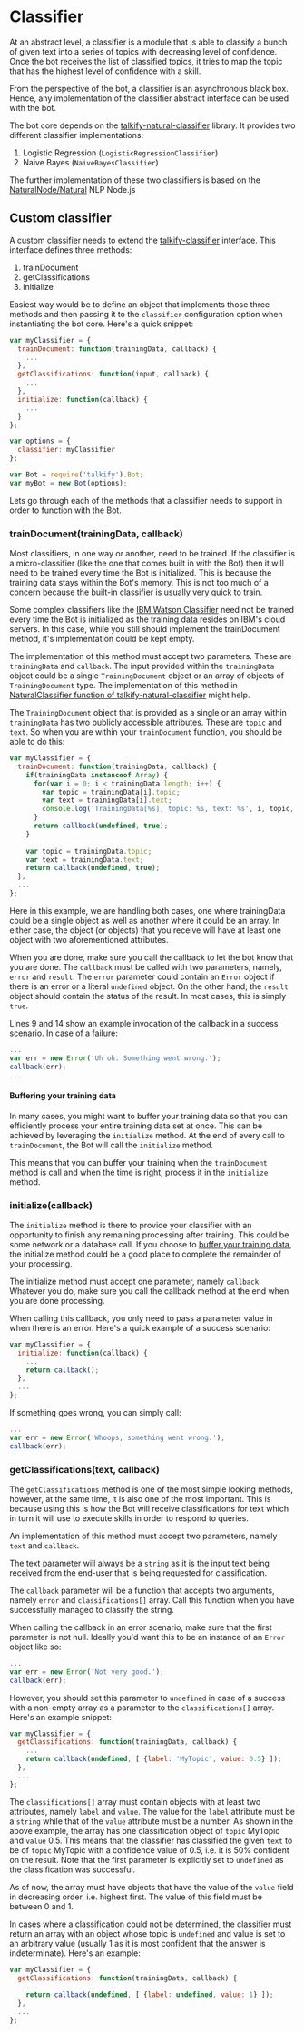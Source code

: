 # Classifier

At an abstract level, a classifier is a module that is able to classify a bunch of given text into a series of topics with decreasing level of confidence. Once the bot receives the list of classified topics, it tries to map the topic that has the highest level of confidence with a skill.

From the perspective of the bot, a classifier is an asynchronous black box. Hence, any implementation of the classifier abstract interface can be used with the bot.

The bot core depends on the [talkify-natural-classifier](https://github.com/manthanhd/talkify-natural-classifier) library. It provides two different classifier implementations:

1. Logistic Regression (`LogisticRegressionClassifier`)
2. Naive Bayes (`NaiveBayesClassifier`)

The further implementation of these two classifiers is based on the [NaturalNode/Natural](https://github.com/NaturalNode/natural) NLP Node.js 

## Custom classifier

A custom classifier needs to extend the [talkify-classifier](https://github.com/manthanhd/talkify-classifier) interface. This interface defines three methods:

1. trainDocument
2. getClassifications
3. initialize

Easiest way would be to define an object that implements those three methods and then passing it to the `classifier` configuration option when instantiating the bot core. Here's a quick snippet:

```javascript
var myClassifier = {
  trainDocument: function(trainingData, callback) {
    ...
  },
  getClassifications: function(input, callback) {
    ...
  },
  initialize: function(callback) {
    ...
  }
};

var options = {
  classifier: myClassifier
};

var Bot = require('talkify').Bot;
var myBot = new Bot(options);
```

Lets go through each of the methods that a classifier needs to support in order to function with the Bot.

### trainDocument(trainingData, callback)

Most classifiers, in one way or another, need to be trained. If the classifier is a micro-classifier (like the one that comes built in with the Bot) then it will need to be trained every time the Bot is initialized. This is because the training data stays within the Bot's memory. This is not too much of a concern because the built-in classifier is usually very quick to train. 

Some complex classifiers like the [IBM Watson Classifier](https://github.com/manthanhd/talkify-watson-classifier) need not be trained every time the Bot is initialized as the training data resides on IBM's cloud servers. In this case, while you still should implement the trainDocument method, it's implementation could be kept empty.

The implementation of this method must accept two parameters. These are `trainingData` and `callback`. The input provided within the `trainingData` object could be a single `TrainingDocument` object or an array of objects of `TrainingDocument` type. The implementation of this method in [NaturalClassifier function of talkify-natural-classifier](https://github.com/manthanhd/talkify-natural-classifier/blob/master/lib/NaturalClassifier.js) might help.

The `TrainingDocument` object that is provided as a single or an array within `trainingData` has two publicly accessible attributes. These are `topic` and `text`. So when you are within your `trainDocument` function, you should be able to do this:

```javascript
var myClassifier = {
  trainDocument: function(trainingData, callback) {
    if(trainingData instanceof Array) {
      for(var i = 0; i < trainingData.length; i++) {
        var topic = trainingData[i].topic;
        var text = trainingData[i].text;
        console.log('TrainingData[%s], topic: %s, text: %s', i, topic, text);
      }
      return callback(undefined, true);
    }
    
    var topic = trainingData.topic;
    var text = trainingData.text;
    return callback(undefined, true);
  },
  ...
};
```

Here in this example, we are handling both cases, one where trainingData could be a single object as well as another where it could be an array. In either case, the object (or objects) that you receive will have at least one object with two aforementioned attributes.

When you are done, make sure you call the callback to let the bot know that you are done. The `callback` must be called with two parameters, namely, `error` and `result`. The `error` parameter could contain an `Error` object if there is an error or a literal `undefined` object. On the other hand, the `result` object should contain the status of the result. In most cases, this is simply `true`.

Lines 9 and 14 show an example invocation of the callback in a success scenario. In case of a failure:

```javascript
...
var err = new Error('Uh oh. Something went wrong.');
callback(err);
...
```

#### Buffering your training data

In many cases, you might want to buffer your training data so that you can efficiently process your entire training data set at once. This can be achieved by leveraging the `initialize` method. At the end of every call to  `trainDocument`, the Bot will call the `initialize` method. 

This means that you can buffer your training when the `trainDocument` method is call and when the time is right, process it in the `initialize` method.

### initialize(callback)

The `initialize` method is there to provide your classifier with an opportunity to finish any remaining processing after training. This could be some network or a database call. If you choose to [buffer your training data](#buffer-your-training-data), the initialize method could be a good place to complete the remainder of your processing.

The initialize method must accept one parameter, namely `callback`. Whatever you do, make sure you call the callback method at the end when you are done processing. 

When calling this callback, you only need to pass a parameter value in when there is an error. Here's a quick example of a success scenario:

```javascript
var myClassifier = {
  initialize: function(callback) {
    ...
    return callback();
  },
  ...
};
```

If something goes wrong, you can simply call:

```javascript
...
var err = new Error('Whoops, something went wrong.');
callback(err);
```

### getClassifications(text, callback)

The `getClassifications` method is one of the most simple looking methods, however, at the same time, it is also one of the most important. This is because using this is how the Bot will receive classifications for text which in turn it will use to execute skills in order to respond to queries.

An implementation of this method must accept two parameters, namely `text` and `callback`. 

The text parameter will always be a `string` as it is the input text being received from the end-user that is being requested for classification. 

The `callback` parameter will be a function that accepts two arguments, namely `error` and `classifications[]` array. Call this function when you have successfully managed to classify the string.

When calling the callback in an error scenario, make sure that the first parameter is not null. Ideally you'd want this to be an instance of an `Error` object like so:

```javascript
...
var err = new Error('Not very good.');
callback(err);
```

However, you should set this parameter to `undefined` in case of a success with a non-empty array as a parameter to the `classifications[]` array. Here's an example snippet:

```javascript
var myClassifier = {
  getClassifications: function(trainingData, callback) {
    ...
    return callback(undefined, [ {label: 'MyTopic', value: 0.5} ]);
  },
  ...
};
```

The `classifications[]` array must contain objects with at least two attributes, namely `label` and `value`. The value for the `label` attribute must be a `string` while that of the `value` attribute must be a number. As shown in the above example, the array has one classification object of `topic` MyTopic and `value` 0.5. This means that the classifier has classified the given `text` to be of `topic` MyTopic with a confidence value of 0.5, i.e. it is 50% confident on the result. Note that the first parameter is explicitly set to `undefined` as the classification was successful.

As of now, the array must have objects that have the value of the `value` field in decreasing order, i.e. highest first. The value of this field must be between 0 and 1.

In cases where a classification could not be determined, the classifier must return an array with an object whose topic is `undefined` and value is set to an arbitrary value (usually 1 as it is most confident that the answer is indeterminate). Here's an example:

```javascript
var myClassifier = {
  getClassifications: function(trainingData, callback) {
    ...
    return callback(undefined, [ {label: undefined, value: 1} ]);
  },
  ...
};
```

